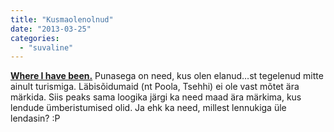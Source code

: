 ```yaml
---
title: "Kusmaolenolnud"
date: "2013-03-25"
categories: 
  - "suvaline"
---
```


**[Where I have been.](http://www.whereivebeen.com/map.php?uID=10172810&iID=12fcec4fa04e1987aac4a89570fe80d8 "Kus ma olen olnud")** Punasega on need, kus olen elanud…st tegelenud mitte ainult turismiga. Läbisõidumaid (nt Poola, Tsehhi) ei ole vast mõtet ära märkida. Siis peaks sama loogika järgi ka need maad ära märkima, kus lendude ümberistumised olid. Ja ehk ka need, millest lennukiga üle lendasin? :P

